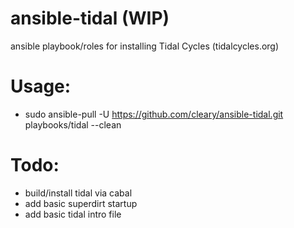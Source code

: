 # ansible-tidal (WIP)
ansible playbook/roles for installing Tidal Cycles (tidalcycles.org)

# Usage:
* sudo ansible-pull -U https://github.com/cleary/ansible-tidal.git playbooks/tidal --clean

# Todo:
* build/install tidal via cabal
* add basic superdirt startup
* add basic tidal intro file
